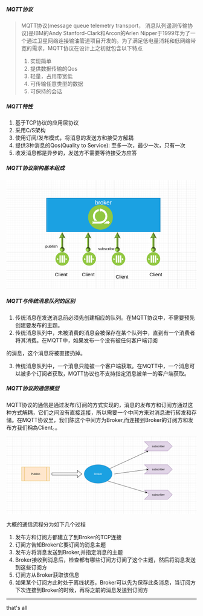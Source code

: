 ##### MQTT协议

> MQTT协议(message queue telemetry transport， 消息队列遥测传输协议)是IBM的Andy Stanford-Clark和Arcon的Arlen Nipper于1999年为了一个通过卫星网络连接输油管道项目开发的。为了满足低电量消耗和低网络带宽的需求，MQTT协议在设计上之初就包含以下特点
>
> 1. 实现简单
> 2. 提供数据传输的Qos
> 3. 轻量，占用带宽低
> 4. 可传输任意类型的数据
> 5. 可保持的会话

##### MQTT特性

1. 基于TCP协议的应用层协议
2. 采用C/S架构
3. 使用订阅/发布模式，将消息的发送方和接受方解耦
4. 提供3种消息的Qos(Quality to Service): 至多一次，最少一次，只有一次
5. 收发消息都是异步的，发送方不需要等待接受方应答

##### MQTT协议架构基本组成

![MQTT](imgs/mqtt.png)



##### MQTT与传统消息队列的区别

1. 传统消息在发送消息前必须先创建相应的队列。在MQTT协议中，不需要预先创建要发布的主题。
2. 传统消息队列中，未被消费的消息会被保存在某个队列中，直到有一个消费者将其消费。在MQTT中，如果发布一个没有被任何客户端订阅

的消息，这个消息将被直接扔掉。

3. 传统消息队列中，一个消息只能被一个客户端获取。在MQTT中，一个消息可以被多个订阅者获取，MQTT协议也不支持指定消息被单一的客户端获取。

##### MQTT协议的通信模型

MQTT协议的通信是通过发布/订阅的方式实现的，消息的发布方和订阅方通过这种方式解耦，它们之间没有直接连接，所以需要一个中间方来对消息进行转发和存储。在MQTT协议里，我们陈这个中间方为Broker,而连接到Broker的订阅方和发布方我们稱為Client。。

![MQTT communite model](imgs/mqtt1.png)

大概的通信流程分为如下几个过程

1. 发布方和订阅方都建立了到Broker的TCP连接
2. 订阅方告知Broker它要订阅的消息主题
3. 发布方将消息发送到Broker,并指定消息的主题
4. Broker接收到消息后，检查都有哪些订阅方订阅了这个主题，然后将消息发送到这些订阅方
5. 订阅方从Broker获取该信息
6. 如果某个订阅方此时处于离线状态，Broker可以先为保存此条消息，当订阅方下次连接到Broker的时候，再将之前的消息发送到订阅方



---

that's all